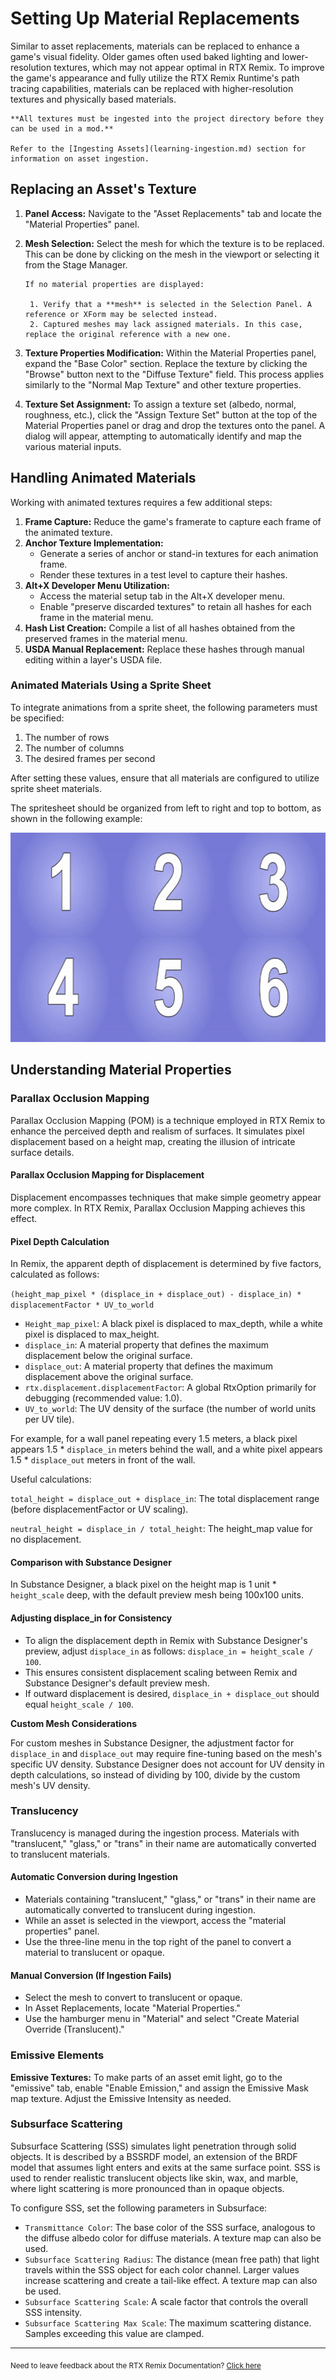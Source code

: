 # Setting Up Material Replacements

Similar to asset replacements, materials can be replaced to enhance a game's visual fidelity. Older games often used
baked lighting and lower-resolution textures, which may not appear optimal in RTX Remix. To improve the game's
appearance and fully utilize the RTX Remix Runtime's path tracing capabilities, materials can be replaced with
higher-resolution textures and physically based materials.

```{warning}
**All textures must be ingested into the project directory before they can be used in a mod.**

Refer to the [Ingesting Assets](learning-ingestion.md) section for information on asset ingestion.
```

## Replacing an Asset's Texture

1. **Panel Access:** Navigate to the "Asset Replacements" tab and locate the "Material Properties" panel.
2. **Mesh Selection:** Select the mesh for which the texture is to be replaced. This can be done by clicking on the mesh
   in the viewport or selecting it from the Stage Manager.

   ```{tip}
   If no material properties are displayed:

    1. Verify that a **mesh** is selected in the Selection Panel. A reference or XForm may be selected instead.
    2. Captured meshes may lack assigned materials. In this case, replace the original reference with a new one.
   ```

3. **Texture Properties Modification:** Within the Material Properties panel, expand the "Base Color" section. Replace
   the texture by clicking the "Browse" button next to the "Diffuse Texture" field. This process applies similarly to
   the "Normal Map Texture" and other texture properties.
4. **Texture Set Assignment:** To assign a texture set (albedo, normal, roughness, etc.), click the "Assign Texture Set"
   button at the top of the Material Properties panel or drag and drop the textures onto the panel. A dialog will
   appear, attempting to automatically identify and map the various material inputs.

## Handling Animated Materials

Working with animated textures requires a few additional steps:

1. **Frame Capture:** Reduce the game's framerate to capture each frame of the animated texture.
2. **Anchor Texture Implementation:**
    * Generate a series of anchor or stand-in textures for each animation frame.
    * Render these textures in a test level to capture their hashes.
3. **Alt+X Developer Menu Utilization:**
    * Access the material setup tab in the Alt+X developer menu.
    * Enable "preserve discarded textures" to retain all hashes for each frame in the material menu.
4. **Hash List Creation:** Compile a list of all hashes obtained from the preserved frames in the material menu.
5. **USDA Manual Replacement:** Replace these hashes through manual editing within a layer's USDA file.

### Animated Materials Using a Sprite Sheet

To integrate animations from a sprite sheet, the following parameters must be specified:

1. The number of rows
2. The number of columns
3. The desired frames per second

After setting these values, ensure that all materials are configured to utilize sprite sheet materials.

The spritesheet should be organized from left to right and top to bottom, as shown in the following example:

![Sprite Sheet Example](../data/images/sprite_sheet_example.png)

## Understanding Material Properties

### Parallax Occlusion Mapping

Parallax Occlusion Mapping (POM) is a technique employed in RTX Remix to enhance the perceived depth and realism of
surfaces. It simulates pixel displacement based on a height map, creating the illusion of intricate surface details.

#### Parallax Occlusion Mapping for Displacement

Displacement encompasses techniques that make simple geometry appear more complex. In RTX Remix, Parallax Occlusion
Mapping achieves this effect.

#### Pixel Depth Calculation

In Remix, the apparent depth of displacement is determined by five factors, calculated as follows:

`(height_map_pixel * (displace_in + displace_out) - displace_in) * displacementFactor * UV_to_world`

* `Height_map_pixel`: A black pixel is displaced to max_depth, while a white pixel is displaced to max_height.
* `displace_in`: A material property that defines the maximum displacement below the original surface.
* `displace_out`: A material property that defines the maximum displacement above the original surface.
* `rtx.displacement.displacementFactor`: A global RtxOption primarily for debugging (recommended value: 1.0).
* `UV_to_world`: The UV density of the surface (the number of world units per UV tile).

For example, for a wall panel repeating every 1.5 meters, a black pixel appears 1.5 \* `displace_in` meters behind the
wall, and a white pixel appears 1.5 \* `displace_out` meters in front of the wall.

Useful calculations:

`total_height = displace_out + displace_in`: The total displacement range (before displacementFactor or UV scaling).

`neutral_height = displace_in / total_height`: The height_map value for no displacement.

#### Comparison with Substance Designer

In Substance Designer, a black pixel on the height map is 1 unit \* `height_scale` deep, with the default preview mesh
being 100x100 units.

#### Adjusting displace_in for Consistency

* To align the displacement depth in Remix with Substance Designer's preview, adjust `displace_in` as follows:
  `displace_in = height_scale / 100`.
* This ensures consistent displacement scaling between Remix and Substance Designer's default preview mesh.
* If outward displacement is desired, `displace_in + displace_out` should equal `height_scale / 100`.

**Custom Mesh Considerations**

For custom meshes in Substance Designer, the adjustment factor for `displace_in` and `displace_out` may require
fine-tuning based on the mesh's specific UV density. Substance Designer does not account for UV density in depth
calculations, so instead of dividing by 100, divide by the custom mesh's UV density.

### Translucency

Translucency is managed during the ingestion process. Materials with "translucent," "glass," or "trans" in their name
are automatically converted to translucent materials.

#### Automatic Conversion during Ingestion

* Materials containing "translucent," "glass," or "trans" in their name are automatically converted to translucent
  during ingestion.
* While an asset is selected in the viewport, access the "material properties" panel.
* Use the three-line menu in the top right of the panel to convert a material to translucent or opaque.

#### Manual Conversion (If Ingestion Fails)

* Select the mesh to convert to translucent or opaque.
* In Asset Replacements, locate "Material Properties."
* Use the hamburger menu in "Material" and select "Create Material Override (Translucent)."

### Emissive Elements

**Emissive Textures:** To make parts of an asset emit light, go to the "emissive" tab, enable "Enable Emission," and
assign the Emissive Mask map texture. Adjust the Emissive Intensity as needed.

### Subsurface Scattering

Subsurface Scattering (SSS) simulates light penetration through solid objects. It is described by a BSSRDF model, an
extension of the BRDF model that assumes light enters and exits at the same surface point. SSS is used to render
realistic translucent objects like skin, wax, and marble, where light scattering is more pronounced than in opaque
objects.

To configure SSS, set the following parameters in Subsurface:

* `Transmittance Color`: The base color of the SSS surface, analogous to the diffuse albedo color for diffuse materials.
  A texture map can also be used.
* `Subsurface Scattering Radius`: The distance (mean free path) that light travels within the SSS object for each color
  channel. Larger values increase scattering and create a tail-like effect. A texture map can also be used.
* `Subsurface Scattering Scale`: A scale factor that controls the overall SSS intensity.
* `Subsurface Scattering Max Scale`: The maximum scattering distance. Samples exceeding this value are clamped.

***
<sub> Need to leave feedback about the RTX Remix Documentation?  [Click here](https://github.com/NVIDIAGameWorks/rtx-remix/issues/new?assignees=nvdamien&labels=documentation%2Cfeedback%2Ctriage&projects=&template=documentation_feedback.yml&title=%5BDocumentation+feedback%5D%3A+) </sub>
